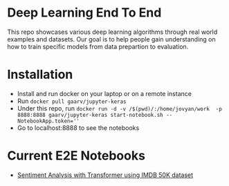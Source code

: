 # Deep Learning End To End

  This repo showcases various deep learning algorithms through real world examples and datasets. Our goal is to help people 
  gain understanding on how to train specific models from data prepartion to evaluation. 

# Installation 
  * Install and run docker on your laptop or on a remote instance
  * Run `docker pull gaarv/jupyter-keras`
  * Under this repo, run  `docker run -d -v /$(pwd)/:/home/jovyan/work  -p 8888:8888 gaarv/jupyter-keras start-notebook.sh --NotebookApp.token=''`
  * Go to localhost:8888 to see the notebooks

# Current E2E Notebooks
  * [Sentiment Analysis with Transformer using IMDB 50K dataset](https://github.com/yunfangjuan/deeplearning_e2e/blob/main/Sentiment_Analysis_with_Transformer.ipynb)
